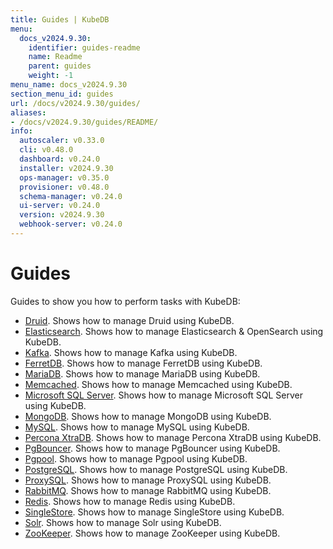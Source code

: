 ```yaml
---
title: Guides | KubeDB
menu:
  docs_v2024.9.30:
    identifier: guides-readme
    name: Readme
    parent: guides
    weight: -1
menu_name: docs_v2024.9.30
section_menu_id: guides
url: /docs/v2024.9.30/guides/
aliases:
- /docs/v2024.9.30/guides/README/
info:
  autoscaler: v0.33.0
  cli: v0.48.0
  dashboard: v0.24.0
  installer: v2024.9.30
  ops-manager: v0.35.0
  provisioner: v0.48.0
  schema-manager: v0.24.0
  ui-server: v0.24.0
  version: v2024.9.30
  webhook-server: v0.24.0
---
```


# Guides

Guides to show you how to perform tasks with KubeDB:
- [Druid](/docs/v2024.9.30/guides/druid/README). Shows how to manage Druid using KubeDB.
- [Elasticsearch](/docs/v2024.9.30/guides/elasticsearch/README). Shows how to manage Elasticsearch & OpenSearch using KubeDB.
- [Kafka](/docs/v2024.9.30/guides/kafka/README). Shows how to manage Kafka using KubeDB.
- [FerretDB](/docs/v2024.9.30/guides/ferretdb/README). Shows how to manage FerretDB using KubeDB.
- [MariaDB](/docs/v2024.9.30/guides/mariadb). Shows how to manage MariaDB using KubeDB.
- [Memcached](/docs/v2024.9.30/guides/memcached/README). Shows how to manage Memcached using KubeDB.
- [Microsoft SQL Server](/docs/v2024.9.30/guides/mssqlserver/README). Shows how to manage Microsoft SQL Server using KubeDB.
- [MongoDB](/docs/v2024.9.30/guides/mongodb/README). Shows how to manage MongoDB using KubeDB.
- [MySQL](/docs/v2024.9.30/guides/mysql/README). Shows how to manage MySQL using KubeDB.
- [Percona XtraDB](/docs/v2024.9.30/guides/percona-xtradb/README). Shows how to manage Percona XtraDB using KubeDB.
- [PgBouncer](/docs/v2024.9.30/guides/pgbouncer/README). Shows how to manage PgBouncer using KubeDB.
- [Pgpool](/docs/v2024.9.30/guides/pgpool/README). Shows how to manage Pgpool using KubeDB.
- [PostgreSQL](/docs/v2024.9.30/guides/postgres/README). Shows how to manage PostgreSQL using KubeDB.
- [ProxySQL](/docs/v2024.9.30/guides/proxysql/README). Shows how to manage ProxySQL using KubeDB.
- [RabbitMQ](/docs/v2024.9.30/guides/rabbitmq/README). Shows how to manage RabbitMQ using KubeDB.
- [Redis](/docs/v2024.9.30/guides/redis/README). Shows how to manage Redis using KubeDB.
- [SingleStore](/docs/v2024.9.30/guides/singlestore/README). Shows how to manage SingleStore using KubeDB.
- [Solr](/docs/v2024.9.30/guides/solr/README). Shows how to manage Solr using KubeDB.
- [ZooKeeper](/docs/v2024.9.30/guides/zookeeper/README). Shows how to manage ZooKeeper using KubeDB.
